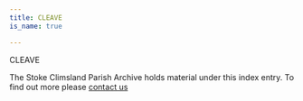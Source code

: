 ```yaml
---
title: CLEAVE
is_name: true

---
```


CLEAVE


The Stoke Climsland Parish Archive holds material under this index entry. To find out more please [contact us](/contact/)
